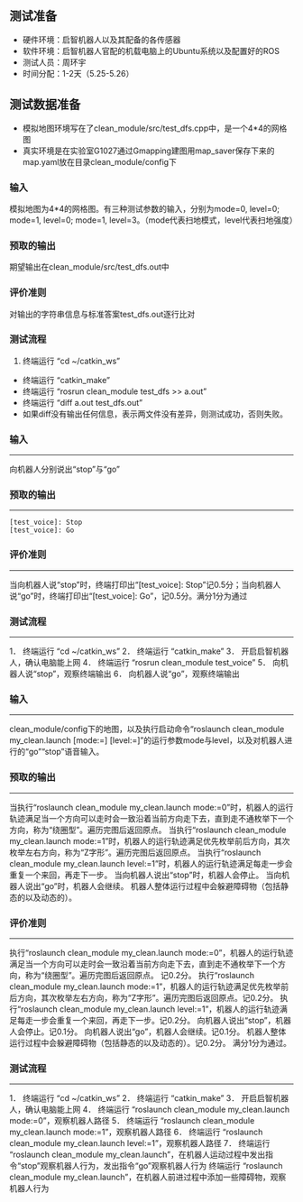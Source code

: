 ## 测试准备
* 硬件环境：启智机器人以及其配备的各传感器
* 软件环境：启智机器人官配的机载电脑上的Ubuntu系统以及配置好的ROS
* 测试人员：周环宇
* 时间分配：1-2天（5.25-5.26）

## 测试数据准备
* 模拟地图环境写在了clean_module/src/test_dfs.cpp中，是一个4*4的网格图
* 真实环境是在实验室G1027通过Gmapping建图用map_saver保存下来的map.yaml放在目录clean_module/config下

### 输入
模拟地图为4*4的网格图。有三种测试参数的输入，分别为mode=0, level=0; mode=1, level=0; mode=1, level=3。（mode代表扫地模式，level代表扫地强度）
### 预取的输出
期望输出在clean_module/src/test_dfs.out中
### 评价准则
对输出的字符串信息与标准答案test_dfs.out逐行比对
### 测试流程
1. 终端运行 “cd ~/catkin_ws”
-  终端运行 “catkin_make”
-  终端运行 “rosrun clean_module test_dfs >> a.out”
-  终端运行 “diff a.out test_dfs.out”
-  如果diff没有输出任何信息，表示两文件没有差异，则测试成功，否则失败。

### 输入
---
向机器人分别说出“stop”与“go” 
### 预取的输出
---
```
[test_voice]: Stop
[test_voice]: Go
```
### 评价准则
---
当向机器人说“stop”时，终端打印出“[test_voice]: Stop”记0.5分；当向机器人说“go”时，终端打印出“[test_voice]: Go”，记0.5分。满分1分为通过
### 测试流程
---
1．	终端运行 “cd ~/catkin_ws”
2．	终端运行 “catkin_make”
3．	开启启智机器人，确认电脑能上网
4．	终端运行 “rosrun clean_module test_voice”
5．	向机器人说“stop”，观察终端输出
6．	向机器人说“go”，观察终端输出

### 输入
---
clean_module/config下的地图，以及执行启动命令“roslaunch clean_module my_clean.launch [mode:=] [level:=]”的运行参数mode与level，以及对机器人进行的“go”“stop”语音输入。
### 预取的输出
---
当执行“roslaunch clean_module my_clean.launch mode:=0”时，机器人的运行轨迹满足当一个方向可以走时会一致沿着当前方向走下去，直到走不通枚举下一个方向，称为“绕圈型”。遍历完图后返回原点。
当执行“roslaunch clean_module my_clean.launch mode:=1”时，机器人的运行轨迹满足优先枚举前后方向，其次枚举左右方向，称为“Z字形”。遍历完图后返回原点。
当执行“roslaunch clean_module my_clean.launch level:=1”时，机器人的运行轨迹满足每走一步会重复一个来回，再走下一步。
当向机器人说出“stop”时，机器人会停止。
当向机器人说出“go”时，机器人会继续。
机器人整体运行过程中会躲避障碍物（包括静态的以及动态的）。
### 评价准则
---
执行“roslaunch clean_module my_clean.launch mode:=0”，机器人的运行轨迹满足当一个方向可以走时会一致沿着当前方向走下去，直到走不通枚举下一个方向，称为“绕圈型”。遍历完图后返回原点。 记0.2分。
执行“roslaunch clean_module my_clean.launch mode:=1”，机器人的运行轨迹满足优先枚举前后方向，其次枚举左右方向，称为“Z字形”。遍历完图后返回原点。记0.2分。
执行“roslaunch clean_module my_clean.launch level:=1”，机器人的运行轨迹满足每走一步会重复一个来回，再走下一步。记0.2分。
向机器人说出“stop”，机器人会停止。记0.1分。
向机器人说出“go”，机器人会继续。记0.1分。
机器人整体运行过程中会躲避障碍物（包括静态的以及动态的）。记0.2分。
满分1分为通过。
### 测试流程
---
1．	终端运行 “cd ~/catkin_ws”
2．	终端运行 “catkin_make”
3．	开启启智机器人，确认电脑能上网
4．	终端运行 “roslaunch clean_module my_clean.launch mode:=0”，观察机器人路径
5．	终端运行 “roslaunch clean_module my_clean.launch mode:=1”，观察机器人路径
6．	终端运行 “roslaunch clean_module my_clean.launch level:=1”，观察机器人路径
7．	终端运行 “roslaunch clean_module my_clean.launch”，在机器人运动过程中发出指令“stop”观察机器人行为，发出指令“go”观察机器人行为
终端运行 “roslaunch clean_module my_clean.launch”，在机器人前进过程中添加一些障碍物，观察机器人行为
